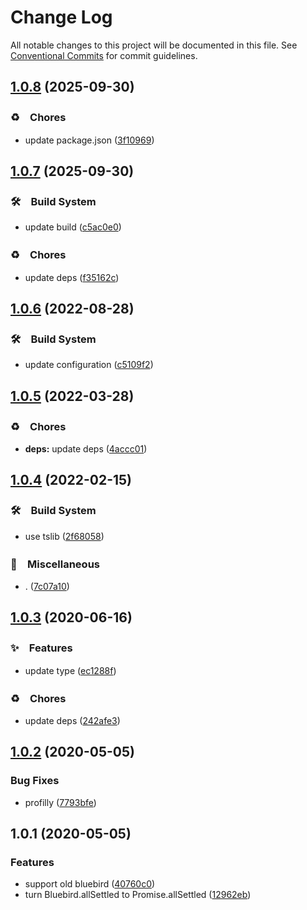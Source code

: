 # Change Log

All notable changes to this project will be documented in this file.
See [Conventional Commits](https://conventionalcommits.org) for commit guidelines.

## [1.0.8](https://github.com/bluelovers/ws-promise/compare/bluebird-allsettled@1.0.7...bluebird-allsettled@1.0.8) (2025-09-30)



### ♻️　Chores

* update package.json ([3f10969](https://github.com/bluelovers/ws-promise/commit/3f109690c2e23b47c7c31d08427953a7fd5d9729))



## [1.0.7](https://github.com/bluelovers/ws-promise/compare/bluebird-allsettled@1.0.6...bluebird-allsettled@1.0.7) (2025-09-30)



### 🛠　Build System

* update build ([c5ac0e0](https://github.com/bluelovers/ws-promise/commit/c5ac0e0ffcd6cbd27cb23fba6748873a876dfeb0))


### ♻️　Chores

* update deps ([f35162c](https://github.com/bluelovers/ws-promise/commit/f35162cba113eb44c325a2d3ce6b16caa368a037))



## [1.0.6](https://github.com/bluelovers/ws-promise/compare/bluebird-allsettled@1.0.5...bluebird-allsettled@1.0.6) (2022-08-28)



### 🛠　Build System

* update configuration ([c5109f2](https://github.com/bluelovers/ws-promise/commit/c5109f2bb20806159185439b3264adae21425b73))



## [1.0.5](https://github.com/bluelovers/ws-promise/compare/bluebird-allsettled@1.0.4...bluebird-allsettled@1.0.5) (2022-03-28)


### ♻️　Chores

* **deps:** update deps ([4accc01](https://github.com/bluelovers/ws-promise/commit/4accc01657d5875c09fc9894db9cc159dc78f471))





## [1.0.4](https://github.com/bluelovers/ws-promise/compare/bluebird-allsettled@1.0.3...bluebird-allsettled@1.0.4) (2022-02-15)


### 🛠　Build System

* use tslib ([2f68058](https://github.com/bluelovers/ws-promise/commit/2f680585b44068eef291129eab5e2cda0c3341d6))


### 🔖　Miscellaneous

* . ([7c07a10](https://github.com/bluelovers/ws-promise/commit/7c07a10dd14b501575dccb995eedf1079a6d0c7f))





## [1.0.3](https://github.com/bluelovers/ws-promise/compare/bluebird-allsettled@1.0.2...bluebird-allsettled@1.0.3) (2020-06-16)


### ✨　Features

*  update type ([ec1288f](https://github.com/bluelovers/ws-promise/commit/ec1288fa2cf9341106f275e783f65dd13283dcc5))


### ♻️　Chores

*  update deps ([242afe3](https://github.com/bluelovers/ws-promise/commit/242afe30607898a9a6cf3826faf7a71c1293229b))





## [1.0.2](https://github.com/bluelovers/ws-promise/compare/bluebird-allsettled@1.0.1...bluebird-allsettled@1.0.2) (2020-05-05)


### Bug Fixes

* profilly ([7793bfe](https://github.com/bluelovers/ws-promise/commit/7793bfe43448014753d511892898bd40faa6ee1f))





## 1.0.1 (2020-05-05)


### Features

* support old bluebird ([40760c0](https://github.com/bluelovers/ws-promise/commit/40760c0fc56c7130c0a81256c09d8c0ad2d1b5c1))
* turn Bluebird.allSettled to Promise.allSettled ([12962eb](https://github.com/bluelovers/ws-promise/commit/12962eb1c3eb73496ec9d21b7fb131c3b9d0e837))
